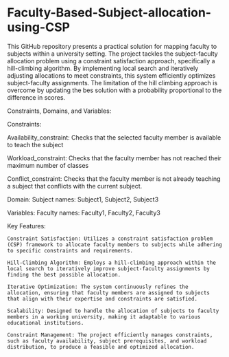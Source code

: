 # Faculty-Based-Subject-allocation-using-CSP
This GitHub repository presents a practical solution for mapping faculty to subjects within a university setting. The project tackles the subject-faculty allocation problem using a constraint satisfaction approach, specifically a hill-climbing algorithm. By implementing local search and iteratively adjusting allocations to meet constraints, this system efficiently optimizes subject-faculty assignments. The limitation of the hill climbing approach is overcome by updating the bes solution with a probability proportional to the difference in scores. 

Constraints, Domains, and Variables:

Constraints: 

Availability_constraint: Checks that the selected faculty member is available to teach the subject

Workload_constraint:  Checks that the faculty member has not reached their maximum number of classes

Conflict_constraint: Checks that the faculty member is not already teaching a subject that conflicts with the current subject. 

Domain:  Subject names: Subject1, Subject2, Subject3

Variables: Faculty names: Faculty1, Faculty2, Faculty3

Key Features:

    Constraint Satisfaction: Utilizes a constraint satisfaction problem (CSP) framework to allocate faculty members to subjects while adhering to specific constraints and requirements.

    Hill-Climbing Algorithm: Employs a hill-climbing approach within the local search to iteratively improve subject-faculty assignments by finding the best possible allocation.

    Iterative Optimization: The system continuously refines the allocation, ensuring that faculty members are assigned to subjects that align with their expertise and constraints are satisfied.

    Scalability: Designed to handle the allocation of subjects to faculty members in a working university, making it adaptable to various educational institutions.

    Constraint Management: The project efficiently manages constraints, such as faculty availability, subject prerequisites, and workload distribution, to produce a feasible and optimized allocation.
